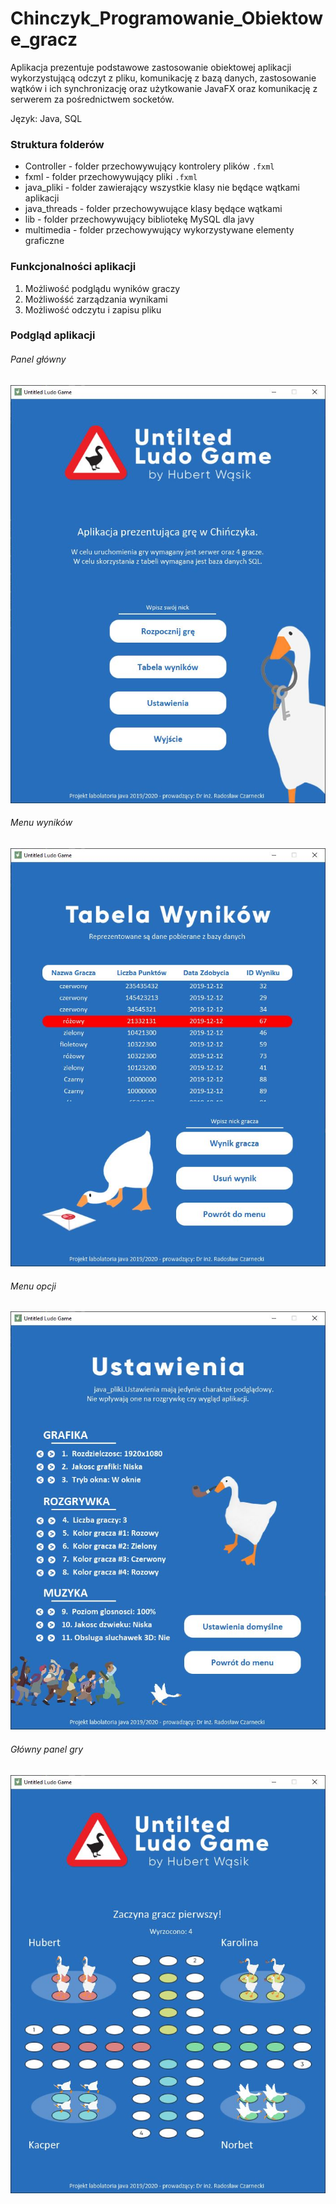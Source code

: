 # Chinczyk_Programowanie_Obiektowe_gracz

Aplikacja prezentuje podstawowe zastosowanie obiektowej aplikacji wykorzystującą odczyt z pliku, komunikację z bazą danych, zastosowanie wątków i ich synchronizację oraz użytkowanie JavaFX oraz komunikację z serwerem za pośrednictwem socketów.

Język: Java, SQL

### Struktura folderów

* Controller - folder przechowywujący kontrolery plików `.fxml`
* fxml - folder przechowywujący pliki `.fxml`
* java_pliki - folder zawierający wszystkie klasy nie będące wątkami aplikacji
* java_threads - folder przechowywujące klasy będące wątkami
* lib - folder przechowywujący bibliotekę MySQL dla javy
* multimedia - folder przechowywujący wykorzystywane elementy graficzne

### Funkcjonalności aplikacji

1) Możliwość podglądu wyników graczy
2) Możliwośść zarządzania wynikami
3) Możliwość odczytu i zapisu pliku

### Podgląd aplikacji
###### Panel główny
![Podgląd aplikacji](https://github.com/Happis255/Java_Gra_Chinczyk_Programowanie_Obiektowe_2019_2020_gracz/blob/master/Zdjęcia/1.JPG)

###### Menu wyników
![Podgląd aplikacji](https://github.com/Happis255/Java_Gra_Chinczyk_Programowanie_Obiektowe_2019_2020_gracz/blob/master/Zdjęcia/2.JPG)

###### Menu opcji
![Podgląd aplikacji](https://github.com/Happis255/Java_Gra_Chinczyk_Programowanie_Obiektowe_2019_2020_gracz/blob/master/Zdjęcia/3.JPG)

###### Główny panel gry
![Podgląd aplikacji](https://github.com/Happis255/Java_Gra_Chinczyk_Programowanie_Obiektowe_2019_2020_gracz/blob/master/Zdjęcia/4.JPG)
